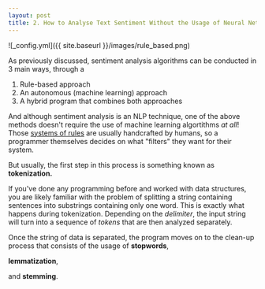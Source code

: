 ```yaml
---
layout: post
title: 2. How to Analyse Text Sentiment Without the Usage of Neural Networks? 
---
```


![_config.yml]({{ site.baseurl }}/images/rule_based.png)  

As previously discussed, sentiment analysis algorithms can be conducted in 3 main ways, through a 
 
1. Rule-based approach
2. An autonomous (machine learning) approach
3. A hybrid program that combines both approaches

And although sentiment analysis is an NLP technique, one of the above methods doesn't require the use of machine learning algortithms *at all*! Those [systems of rules](https://www.jair.org/index.php/jair/article/view/10896/25984) are usually handcrafted by humans, so a programmer themselves decides on what "filters" they want for their system. 

But usually, the first step in this process is something known as **tokenization.**

If you've done any programming before and worked with data structures, you are likely familiar with the problem of splitting a string containing sentences into substrings containing only one word. This is exactly what happens during tokenization. Depending on the *delimiter*, the input string will turn into a sequence of *tokens* that are then analyzed separately.

Once the string of data is separated, the program moves on to the clean-up process that consists of the usage of **stopwords**,

 **lemmatization**, 
 
 and **stemming**. 





